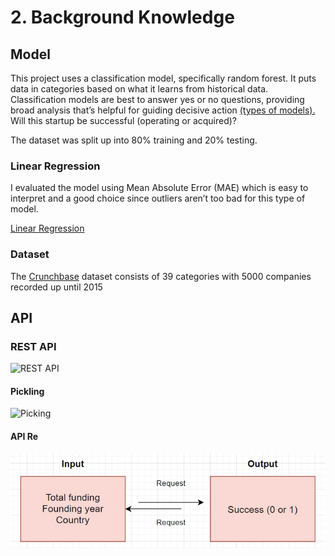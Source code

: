 # 2. Background Knowledge

## Model
This project uses a classification model, specifically random forest. It puts data in categories based on what it learns from historical data. Classification models are best to answer yes or no questions, providing broad analysis that’s helpful for guiding decisive action [(types of models).](https://www.logianalytics.com/predictive-analytics/predictive-algorithms-and-models/) Will this startup be successful (operating or acquired)? 

The dataset was split up into 80% training and 20% testing. 

### Linear Regression
I evaluated the model using Mean Absolute Error (MAE) which is easy to interpret and a good choice since outliers aren’t too bad for this type of model.

[Linear Regression](https://github.com/shiyanboxer/Startup-Success-Predictor-v2/blob/master/Images/LinearReg.png)

### Dataset
The [Crunchbase](https://www.kaggle.com/arindam235/startup-investments-crunchbase/data) dataset consists of 39 categories with 5000 companies recorded up until 2015

## API

### REST API
![REST API]()

#### Pickling
![Picking]()

#### API Re
![Input and Output](https://github.com/shiyanboxer/Startup-Success-Predictor-v2/blob/master/Images/InOut.jpg)
